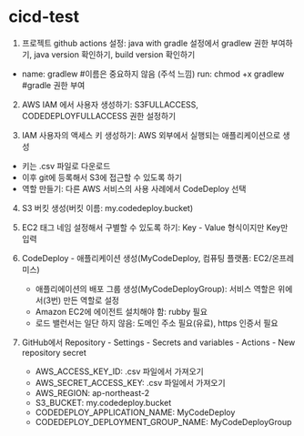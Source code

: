 # cicd-test

1. 프로젝트 github actions 설정: java with gradle 설정에서 gradlew 권한 부여하기, java version 확인하기, build version 확인하기
  - name: gradlew #이름은 중요하지 않음 (주석 느낌)
    run: chmod +x gradlew #gradle 권한 부여


2. AWS IAM 에서 사용자 생성하기: S3FULLACCESS, CODEDEPLOYFULLACCESS 권한 설정하기


3. IAM 사용자의 액세스 키 생성하기: AWS 외부에서 실행되는 애플리케이션으로 생성
  - 키는 .csv 파일로 다운로드
  - 이후 git에 등록해서 S3에 접근할 수 있도록 하기
  - 역할 만들기: 다른 AWS 서비스의 사용 사례에서 CodeDeploy 선택


4. S3 버킷 생성(버킷 이름: my.codedeploy.bucket)


5. EC2 태그 네임 설정해서 구별할 수 있도록 하기: Key - Value 형식이지만 Key만 입력


6. CodeDeploy - 애플리케이션 생성(MyCodeDeploy, 컴퓨팅 플랫폼: EC2/온프레미스)
   - 애플리에이션의 배포 그룹 생성(MyCodeDeployGroup): 서비스 역할은 위에서(3번) 만든 역할로 설정
   - Amazon EC2에 에이전트 설치해야 함: rubby 필요
   - 로드 밸런서는 일단 하지 않음: 도메인 주소 필요(유료), https 인증서 필요


7. GitHub에서 Repository - Settings - Secrets and variables - Actions - New repository secret
   - AWS_ACCESS_KEY_ID: .csv 파일에서 가져오기
   - AWS_SECRET_ACCESS_KEY: .csv 파일에서 가져오기
   - AWS_REGION: ap-northeast-2
   - S3_BUCKET: my.codedeploy.bucket
   - CODEDEPLOY_APPLICATION_NAME: MyCodeDeploy
   - CODEDEPLOY_DEPLOYMENT_GROUP_NAME: MyCodeDeployGroup
